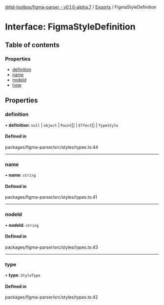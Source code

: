 [@ltd-toolbox/figma-parser - v0.1.0-alpha.7](../README.md) / [Exports](../modules.md) / FigmaStyleDefinition

# Interface: FigmaStyleDefinition

## Table of contents

### Properties

- [definition](FigmaStyleDefinition.md#definition)
- [name](FigmaStyleDefinition.md#name)
- [nodeId](FigmaStyleDefinition.md#nodeid)
- [type](FigmaStyleDefinition.md#type)

## Properties

### definition

• **definition**: ``null`` \| `object` \| `Paint`[] \| `Effect`[] \| `TypeStyle`

#### Defined in

packages/figma-parser/src/styles/types.ts:44

___

### name

• **name**: `string`

#### Defined in

packages/figma-parser/src/styles/types.ts:41

___

### nodeId

• **nodeId**: `string`

#### Defined in

packages/figma-parser/src/styles/types.ts:43

___

### type

• **type**: `StyleType`

#### Defined in

packages/figma-parser/src/styles/types.ts:42
